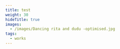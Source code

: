 ```yaml
---
title: test
weight: 30
hideTitle: true
images:
  - /images/Dancing rita and dudu -optimised.jpg
tags:
  - works
---
```

